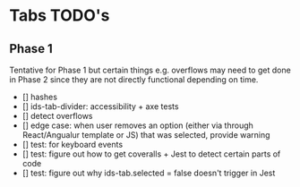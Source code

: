 # Tabs TODO's

## Phase 1

Tentative for Phase 1 but certain things e.g. overflows may need to  get done in Phase 2 since they are not directly functional depending on time.

- [] hashes
- [] ids-tab-divider: accessibility + axe tests
- [] detect overflows
- [] edge case: when user removes an option (either via through React/Angualur template or JS) that was selected, provide warning
- [] test: for keyboard events
- [] test: figure out how to get coveralls + Jest to detect certain parts of code
- [] test: figure out why ids-tab.selected = false doesn't trigger in Jest